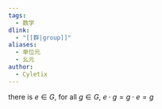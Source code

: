 ```yaml
---
tags:
  - 数学
dlink:
  - "[[群|group]]"
aliases:
  - 单位元
  - 幺元
author:
  - Cyletix
---
```

there is $e \in G$, for all $g \in G$, $e\cdot g=g\cdot e=g$